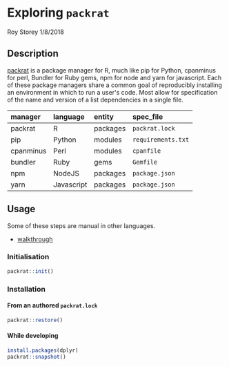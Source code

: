 Exploring `packrat`
================
Roy Storey
1/8/2018

Description
-----------

[packrat](http://rstudio.github.io/packrat/) is a package manager for R, much like pip for Python, cpanminus for perl, Bundler for Ruby gems, npm for node and yarn for javascript. Each of these package managers share a common goal of reproducibly installing an environment in which to run a user's code. Most allow for specification of the name and version of a list dependencies in a single file.

| manager   | language   | entity   | spec\_file         |
|:----------|:-----------|:---------|:-------------------|
| packrat   | R          | packages | `packrat.lock`     |
| pip       | Python     | modules  | `requirements.txt` |
| cpanminus | Perl       | modules  | `cpanfile`         |
| bundler   | Ruby       | gems     | `Gemfile`          |
| npm       | NodeJS     | packages | `package.json`     |
| yarn      | Javascript | packages | `package.json`     |

Usage
-----

Some of these steps are manual in other languages.

-   [walkthrough](http://rstudio.github.io/packrat/walkthrough.html)

### Initialisation

``` r
packrat::init()
```

### Installation

#### From an authored `packrat.lock`

``` r
packrat::restore()
```

#### While developing

``` r
install.packages(dplyr)
packrat::snapshot()
```
